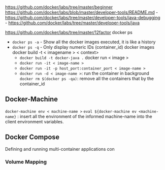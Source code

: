 
https://github.com/docker/labs/tree/master/beginner
https://github.com/docker/labs/blob/master/developer-tools/README.md
	- https://github.com/docker/labs/tree/master/developer-tools/java-debugging
	- https://github.com/docker/labs/tree/master/developer-tools/java

https://github.com/docker/labs/tree/master/12factor
docker ps
- `docker ps -a` -  Show all the docker images executed, it is like a history
- `docker ps -q` -  Only display numeric IDs (container_id)
docker images
docker build -t < imagename >  < context>
	- `docker build -t docker-java .` 
docker run < image >
	- `docker run -it < image-name >`
	- `docker run -it -p host_port:container_port < image-name >`
	- `docker run -d < image-name >`: run the container in background
`docker rm $(docker ps -qa)`: remove all the containers that by the container_id

## Docker-Machine

`docker-machine env < machine-name >`
`eval ${docker-machine ev <machine-name}` : insert all the environment of the informed machine-name into the client environment variables.

## Docker Compose
Defining and running multi-container applications
con

### Volume Mapping
